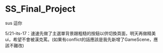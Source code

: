 # SS_Final_Project
sus 這你

5/21-its-17：速速先做了主選單背景跟粗糙的按鈕以供切換頁面，明天再做精美ui，希望不會被漢克罵。(如果有conflict的話應該是我先新增了GameScene，應該不難改)

